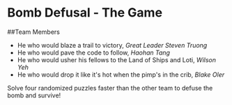 Bomb Defusal - The Game
============
##Team Members
- He who would blaze a trail to victory, *Great Leader Steven Truong*
- He who would pave the code to follow, *Haohan Tang*
- He who would usher his fellows to the Land of Ships and Loti, *Wilson Yeh*
- He who would drop it like it's hot when the pimp's in the crib, *Blake Oler*

Solve four randomized puzzles faster than the other team to defuse the bomb and survive!
